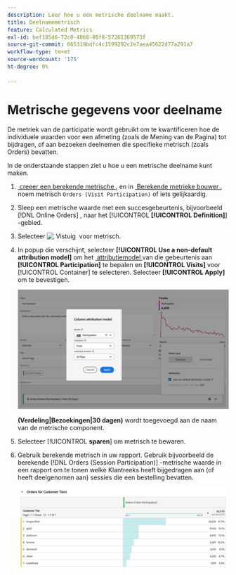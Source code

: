 ```yaml
---
description: Leer hoe u een metrische deelname maakt.
title: Deelnamemetrisch
feature: Calculated Metrics
exl-id: bef185d6-72c0-4068-80f8-57261369573f
source-git-commit: 665319bdfc4c1599292c2e7aea45622d77a291a7
workflow-type: tm+mt
source-wordcount: '175'
ht-degree: 0%

---
```


# Metrische gegevens voor deelname


De metriek van de participatie wordt gebruikt om te kwantificeren hoe de individuele waarden voor een afmeting (zoals de Mening van de Pagina) tot bijdragen, of aan bezoeken deelnemen die specifieke metrisch (zoals Orders) bevatten.

In de onderstaande stappen ziet u hoe u een metrische deelname kunt maken.

1. [&#x200B; creeer een berekende metrische &#x200B;](../cm-workflow.md), en in [&#x200B; Berekende metrieke bouwer &#x200B;](cm-build-metrics.md), noem metrisch `Orders (Visit Participation)` of iets gelijkaardig.
1. Sleep een metrische waarde met een succesgebeurtenis, bijvoorbeeld [!DNL Online Orders] , naar het [!UICONTROL **[!UICONTROL Definition]**] -gebied.
1. Selecteer ![&#x200B; Vistuig &#x200B;](https://spectrum.adobe.com/static/icons/workflow_18/Smock_Settings_18_N.svg) voor metrisch.
1. In popup die verschijnt, selecteer **[!UICONTROL Use a non-default attribution model]** om het [&#x200B; attributiemodel &#x200B;](m-metric-type-alloc.md#attribution-models) van die gebeurtenis aan **[!UICONTROL Participation]** te bepalen en **[!UICONTROL Visits]** voor [!UICONTROL Container] te selecteren. Selecteer **[!UICONTROL Apply]** om te bevestigen.


   ![&#x200B; popup van de attributie van de Kolom die als model en Bebezoeken wordt geselecteerd voor Container.](assets/participation-setup.png)

   **(Verdeling|Bezoekingen|30 dagen)** wordt toegevoegd aan de naam van de metrische component.



1. Selecteer [!UICONTROL **sparen**] om metrisch te bewaren.
1. Gebruik berekende metrisch in uw rapport. Gebruik bijvoorbeeld de berekende [!DNL Orders (Session Participation)] -metrische waarde in een rapport om te tonen welke Klantreeks heeft bijgedragen aan (of heeft deelgenomen aan) sessies die een bestelling bevatten.

   ![&#x200B; Vrije lijst die de Rij en de Orden van de Klant toont.](assets/participation-pages-customer-tier.png)


<!--

The following information explains how to create a metric that shows which pages contributed to (or participated in) visits that contained an order.

This type of information could be useful for any content owner.

>[!NOTE]
>
>You can enable participation metrics in the Admin Tools, but only for custom events 1 - 100.

1. Begin creating a calculated metric, as described in [Build metrics](/help/components/calculated-metrics/workflow/c-build-metrics/cm-build-metrics.md).

1. In the Calculated metrics builder, name the metric "Participation".

1. Drag the success event "Orders" into the Definition canvas.

1. Change the [attribution model](/help/components/calculated-metrics/workflow/c-build-metrics/m-metric-type-alloc.md) of that event to **[!UICONTROL Participation]** under the **[!UICONTROL Settings]** gear. Select **[!UICONTROL Visit]** lookback. The definition should look similar to this:

   ![](assets/participation.png)

1. Select [!UICONTROL **Save**] to save the metric.

1. Use the calculated metric in a **[!UICONTROL Pages]** report.

    ![](assets/participation-pages.png)

1. (Optional) Share the metric with other users in your organization, as described in [Share calculated metrics](/help/components/calculated-metrics/workflow/cm-sharing.md).
-->
